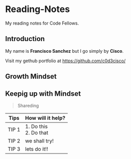 # Reading-Notes
My reading notes for Code Fellows.

## Introduction

My name is **Francisco Sanchez** but I go simply by **Cisco**. 

Visit my gethub portfolio at https://github.com/c0d3cisco/

## Growth Mindset

## Keepig up with Mindset
> Shareding 

| Tips | How will it help? |
| ------ | ------ |
| TIP 1 | 1. Do this <br> 2. Do that |
| TIP 2 | we shall try! |
| TIP 3 | lets do it!!  |

